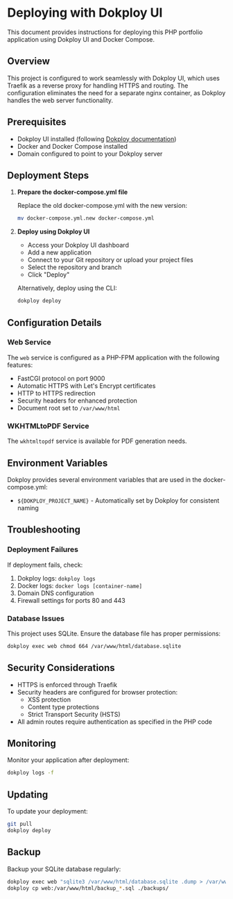 # Deploying with Dokploy UI

This document provides instructions for deploying this PHP portfolio application using Dokploy UI and Docker Compose.

## Overview

This project is configured to work seamlessly with Dokploy UI, which uses Traefik as a reverse proxy for handling HTTPS and routing. The configuration eliminates the need for a separate nginx container, as Dokploy handles the web server functionality.

## Prerequisites

- Dokploy UI installed (following [Dokploy documentation](https://docs.dokploy.com/docs/core/installation))
- Docker and Docker Compose installed
- Domain configured to point to your Dokploy server

## Deployment Steps

1. **Prepare the docker-compose.yml file**
   
   Replace the old docker-compose.yml with the new version:
   ```bash
   mv docker-compose.yml.new docker-compose.yml
   ```

2. **Deploy using Dokploy UI**

   - Access your Dokploy UI dashboard
   - Add a new application
   - Connect to your Git repository or upload your project files
   - Select the repository and branch
   - Click "Deploy"

   Alternatively, deploy using the CLI:
   ```bash
   dokploy deploy
   ```

## Configuration Details

### Web Service

The `web` service is configured as a PHP-FPM application with the following features:
- FastCGI protocol on port 9000
- Automatic HTTPS with Let's Encrypt certificates
- HTTP to HTTPS redirection
- Security headers for enhanced protection
- Document root set to `/var/www/html`

### WKHTMLtoPDF Service

The `wkhtmltopdf` service is available for PDF generation needs.

## Environment Variables

Dokploy provides several environment variables that are used in the docker-compose.yml:
- `${DOKPLOY_PROJECT_NAME}` - Automatically set by Dokploy for consistent naming

## Troubleshooting

### Deployment Failures

If deployment fails, check:
1. Dokploy logs: `dokploy logs`
2. Docker logs: `docker logs [container-name]`
3. Domain DNS configuration
4. Firewall settings for ports 80 and 443

### Database Issues

This project uses SQLite. Ensure the database file has proper permissions:
```bash
dokploy exec web chmod 664 /var/www/html/database.sqlite
```

## Security Considerations

- HTTPS is enforced through Traefik
- Security headers are configured for browser protection:
  - XSS protection
  - Content type protections
  - Strict Transport Security (HSTS)
- All admin routes require authentication as specified in the PHP code

## Monitoring

Monitor your application after deployment:
```bash
dokploy logs -f
```

## Updating

To update your deployment:
```bash
git pull
dokploy deploy
```

## Backup

Backup your SQLite database regularly:
```bash
dokploy exec web "sqlite3 /var/www/html/database.sqlite .dump > /var/www/html/backup_$(date +%Y%m%d).sql"
dokploy cp web:/var/www/html/backup_*.sql ./backups/
```
